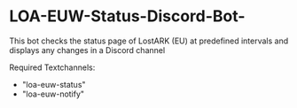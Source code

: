 # LOA-EUW-Status-Discord-Bot-
This bot checks the status page of LostARK (EU) at predefined intervals and displays any changes in a Discord channel

Required Textchannels:

- "loa-euw-status"
- "loa-euw-notify"
